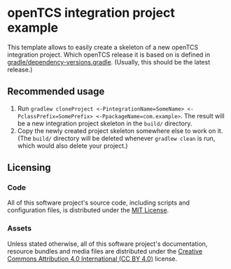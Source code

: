 # openTCS integration project example

This template allows to easily create a skeleton of a new openTCS integration project.
Which openTCS release it is based on is defined in [gradle/dependency-versions.gradle](gradle/dependency-versions.gradle).
(Usually, this should be the latest release.)

## Recommended usage

1. Run `gradlew cloneProject <-PintegrationName=SomeName> <-PclassPrefix=SomePrefix> <-PpackageName=com.example>`.
   The result will be a new integration project skeleton in the `build/` directory.
2. Copy the newly created project skeleton somewhere else to work on it.
   (The `build/` directory will be deleted whenever `gradlew clean` is run, which would also delete your project.)

## Licensing

### Code

All of this software project's source code, including scripts and configuration files, is distributed under the [MIT License](LICENSE.txt).

### Assets

Unless stated otherwise, all of this software project's documentation, resource bundles and media files are distributed under the [Creative Commons Attribution 4.0 International (CC BY 4.0)](LICENSE.assets.txt) license.
